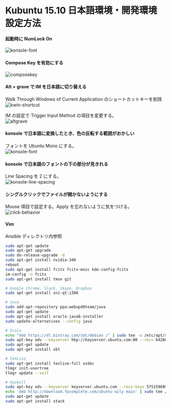 # Kubuntu 15.10 日本語環境・開発環境設定方法

#### 起動時に NumLock On
<img src="Screenshots/konsole-font.png" alt="konsole-font"/>

#### Compose Key を有効にする
<img src="Screenshots/composekey.png" alt="composekey"/>

#### Alt + grave で IM を日本語に切り替える
Walk Through Windows of Current Application のショートカットキーを削除  
<img src="Screenshots/kwin-shortcut.png" alt="kwin-shortcut"/>

IM の設定で Trigger Input Method の項目を変更する。  
<img src="Screenshots/altgrave.png" alt="altgrave"/>

#### konsole で日本語に変換したとき、色の反転する範囲がおかしい
フォントを Ubuntu Mono にする。  
<img src="Screenshots/konsole-font.png" alt="konsole-font"/>

#### konsole で日本語のフォントの下の部分が見きれる
Line Spacing を 2 にする。  
<img src="Screenshots/konsole-line-spacing.png" alt="konsole-line-spacing"/>

#### シングルクリックでファイルが開かないようにする
Mouse 項目で設定する。Apply を忘れないように気をつける。  
<img src="Screenshots/click-behavior.png" alt="click-behavior"/>

#### Vim
Ansible ディレクトリ内参照

```sh
sudo apt-get update
sudo apt-get upgrade
sudo do-release-upgrade -d
sudo apt-get install nvidia-340
reboot
sudo apt-get install fcitx fcitx-mozc kde-config-fcitx
im-config -n fcitx
sudo apt-get install tmux git

# Google Chrome, Slack, Skype, Dropbox
sudo apt-get install sni-qt:i386

# Java
sudo add-apt-repository ppa:webupd8team/java
sudo apt-get update
sudo apt-get install oracle-java8-installer
sudo update-alternatives --config java

# Scala
echo "deb https://dl.bintray.com/sbt/debian /" | sudo tee -a /etc/apt/sources.list.d/sbt.list
sudo apt-key adv --keyserver hkp://keyserver.ubuntu.com:80 --recv 642AC823
sudo apt-get update
sudo apt-get install sbt

# TeXLive
sudo apt-get install texlive-full xzdec
tlmgr init-usertree
tlmgr update --self

# Haskell
sudo apt-key adv --keyserver keyserver.ubuntu.com --recv-keys 575159689BEFB442
echo 'deb http://download.fpcomplete.com/ubuntu wily main' | sudo tee /etc/apt/sources.list.d/fpco.list
sudo apt-get update
sudo apt-get install stack
```
